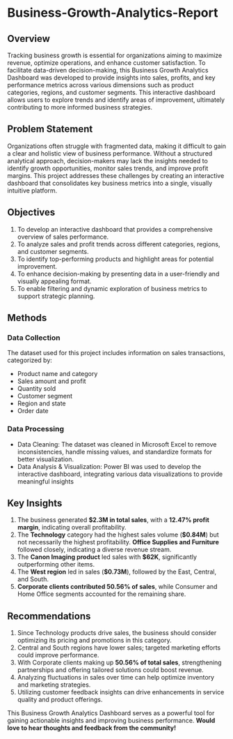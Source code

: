 # Business-Growth-Analytics-Report


## Overview
Tracking business growth is essential for organizations aiming to maximize revenue, optimize operations, and enhance customer satisfaction. To facilitate data-driven decision-making, this Business Growth Analytics Dashboard was developed to provide insights into sales, profits, and key performance metrics across various dimensions such as product categories, regions, and customer segments. This interactive dashboard allows users to explore trends and identify areas of improvement, ultimately contributing to more informed business strategies.


## Problem Statement
Organizations often struggle with fragmented data, making it difficult to gain a clear and holistic view of business performance. Without a structured analytical approach, decision-makers may lack the insights needed to identify growth opportunities, monitor sales trends, and improve profit margins. This project addresses these challenges by creating an interactive dashboard that consolidates key business metrics into a single, visually intuitive platform.


## Objectives
1. To develop an interactive dashboard that provides a comprehensive overview of sales performance.
2. To analyze sales and profit trends across different categories, regions, and customer segments.
3. To identify top-performing products and highlight areas for potential improvement.
4. To enhance decision-making  by presenting data in a user-friendly and visually appealing format.
5. To enable filtering and dynamic exploration of business metrics to support strategic planning.


## Methods
### Data Collection
The dataset used for this project includes information on sales transactions, categorized by:
- Product name and category
- Sales amount and profit
- Quantity sold
- Customer segment
- Region and state
- Order date

### Data Processing
- Data Cleaning: The dataset was cleaned in Microsoft Excel to remove inconsistencies, handle missing values, and standardize formats for better visualization.
- Data Analysis & Visualization: Power BI was used to develop the interactive dashboard, integrating various data visualizations to provide meaningful insights


## Key Insights
1. The business generated **$2.3M in total sales**, with a **12.47% profit margin**, indicating overall profitability.
2. The **Technology** category had the highest sales volume (**$0.84M**) but not necessarily the highest profitability. **Office Supplies and Furniture** followed closely, indicating a diverse revenue stream.
3. The **Canon Imaging product** led sales with **$62K**, significantly outperforming other items.
4. The **West region** led in sales (**$0.73M**), followed by the East, Central, and South.
5. **Corporate clients contributed 50.56% of sales**, while Consumer and Home Office segments accounted for the remaining share.


## Recommendations
1. Since Technology products drive sales, the business should consider optimizing its pricing and promotions in this category.
2. Central and South regions have lower sales; targeted marketing efforts could improve performance.
3. With Corporate clients making up **50.56% of total sales**, strengthening partnerships and offering tailored solutions could boost revenue.
4. Analyzing fluctuations in sales over time can help optimize inventory and marketing strategies.
5. Utilizing customer feedback insights can drive enhancements in service quality and product offerings.


This Business Growth Analytics Dashboard serves as a powerful tool for gaining actionable insights and improving business performance. **Would love to hear thoughts and feedback from the community!**

